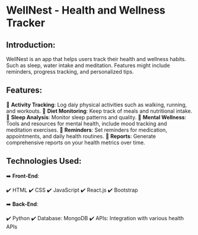 # WellNest - Health and Wellness Tracker

## Introduction:

WellNest is an app that helps users track their health and wellness habits. Such as sleep, water intake and meditation. Features might include reminders, progress tracking, and personalized tips.

## Features:

🔷 **Activity Tracking**: Log daiy physical activities such as walking, running, and workouts.
🔷 **Diet Monitoring**: Keep track of meals and nutritional intake.
🔷 **Sleep Analysis**: Monitor sleep patterns and quality.
🔷 **Mental Wellness**: Tools and resources for mental health, include mood tracking and meditation exercises.
🔷 **Reminders**: Set reminders for medication, appointments, and daily health routines.
🔷 **Reports**: Generate comprehensive reports on your health metrics over time.

## Technologies Used:

➡️ **Front-End**:

✔️ HTML
✔️ CSS
✔️ JavaScript
✔️ React.js
✔️ Bootstrap

➡️ **Back-End**:

✔️ Python
✔️ Database: MongoDB
✔️ APIs: Integration with various health APIs